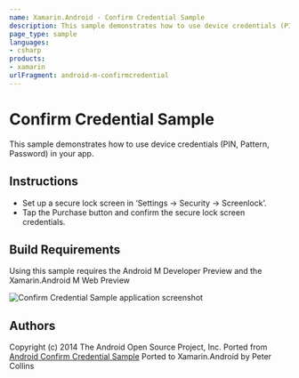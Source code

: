 ```yaml
---
name: Xamarin.Android - Confirm Credential Sample
description: This sample demonstrates how to use device credentials (PIN, Pattern, Password) in your app. Instructions Set up a secure lock screen in ‘Settings...
page_type: sample
languages:
- csharp
products:
- xamarin
urlFragment: android-m-confirmcredential
---
```

# Confirm Credential Sample

This sample demonstrates how to use device credentials (PIN, Pattern, Password) in your app.

## Instructions

* Set up a secure lock screen in ‘Settings -> Security -> Screenlock’.
* Tap the Purchase button and confirm the secure lock screen credentials. 

## Build Requirements
Using this sample requires the Android M Developer Preview and the Xamarin.Android M Web Preview

![Confirm Credential Sample application screenshot](Screenshots/confirm-pattern.png "Confirm Credential Sample application screenshot")

## Authors
Copyright (c) 2014 The Android Open Source Project, Inc.
Ported from [Android Confirm Credential Sample](https://github.com/googlesamples/android-ConfirmCredential)
Ported to Xamarin.Android by Peter Collins